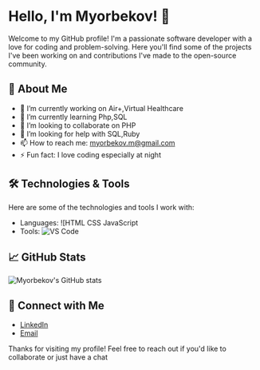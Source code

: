 # Hello, I'm Myorbekov! 👋

Welcome to my GitHub profile! I'm a passionate software developer with a love for coding and problem-solving. Here you'll find some of the projects I've been working on and contributions I've made to the open-source community.

## 🚀 About Me

- 🔭 I’m currently working on Air+,Virtual Healthcare
- 🌱 I’m currently learning Php,SQL
- 👯 I’m looking to collaborate on PHP
- 🤔 I’m looking for help with SQL,Ruby
- 📫 How to reach me: myorbekov.m@gmail.com
- ⚡ Fun fact: I love coding especially at night

## 🛠️ Technologies & Tools

Here are some of the technologies and tools I work with:

- Languages: ![HTML CSS JavaScript
- Tools: ![VS Code](https://img.shields.io/badge/-VS%20Code-007ACC?style=flat-square&logo=visual-studio-code&logoColor=white)

## 📈 GitHub Stats

![Myorbekov's GitHub stats](https://github-readme-stats.vercel.app/api?username=myorbekov&show_icons=true&theme=radical)

## 💼 Connect with Me

- [LinkedIn](https://www.linkedin.com/in/muhammadaziz-yorbekov-32836b346/)
- [Email](myorbekov.m@gmail.com)

Thanks for visiting my profile! Feel free to reach out if you'd like to collaborate or just have a chat

